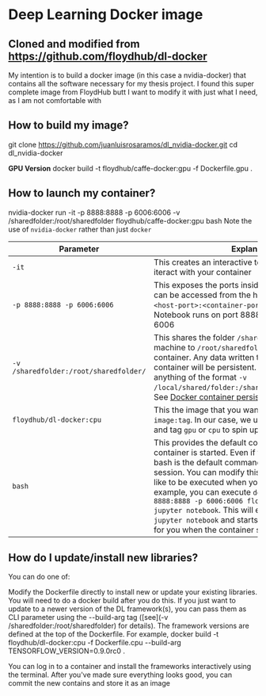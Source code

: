 # Deep Learning Docker image
## Cloned and modified from https://github.com/floydhub/dl-docker
My intention is to build a docker image (in this case a nvidia-docker) that contains all the software necessary for my thesis project. I found this super complete image from FloydHub butt I want to modify it with just what I need, as I am not comfortable with 

## How to build my image?
git clone https://github.com/juanluisrosaramos/dl_nvidia-docker.git
cd dl_nvidia-docker

**GPU Version**
docker build -t floydhub/caffe-docker:gpu -f Dockerfile.gpu .

## How to launch my container?
nvidia-docker run -it -p 8888:8888 -p 6006:6006 -v /sharedfolder:/root/sharedfolder floydhub/caffe-docker:gpu bash
Note the use of `nvidia-docker` rather than just `docker`

| Parameter      | Explanation |
|----------------|-------------|
|`-it`             | This creates an interactive terminal you can use to iteract with your container |
|`-p 8888:8888 -p 6006:6006`    | This exposes the ports inside the container so they can be accessed from the host. The format is `-p <host-port>:<container-port>`. The default iPython Notebook runs on port 8888 and Tensorboard on 6006 |
|`-v /sharedfolder:/root/sharedfolder/` | This shares the folder `/sharedfolder` on your host machine to `/root/sharedfolder/` inside your container. Any data written to this folder by the container will be persistent. You can modify this to anything of the format `-v /local/shared/folder:/shared/folder/in/container/`. See [Docker container persistence](#docker-container-persistence)
|`floydhub/dl-docker:cpu`   | This the image that you want to run. The format is `image:tag`. In our case, we use the image `dl-docker` and tag `gpu` or `cpu` to spin up the appropriate image |
|`bash`       | This provides the default command when the container is started. Even if this was not provided, bash is the default command and just starts a Bash session. You can modify this to be whatever you'd like to be executed when your container starts. For example, you can execute `docker run -it -p 8888:8888 -p 6006:6006 floydhub/dl-docker:cpu jupyter notebook`. This will execute the command `jupyter notebook` and starts your Jupyter Notebook for you when the container starts

## How do I update/install new libraries?
You can do one of:

Modify the Dockerfile directly to install new or update your existing libraries. You will need to do a docker build after you do this. If you just want to update to a newer version of the DL framework(s), you can pass them as CLI parameter using the --build-arg tag ([see](-v /sharedfolder:/root/sharedfolder) for details). The framework versions are defined at the top of the Dockerfile. For example, docker build -t floydhub/dl-docker:cpu -f Dockerfile.cpu --build-arg TENSORFLOW_VERSION=0.9.0rc0 .

You can log in to a container and install the frameworks interactively using the terminal. After you've made sure everything looks good, you can commit the new contains and store it as an image

